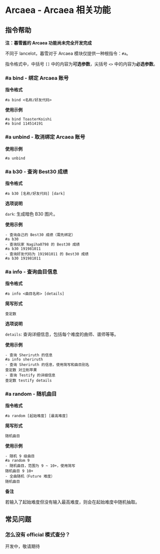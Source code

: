 # Arcaea - Arcaea 相关功能

## 指令帮助

**注：暮雪酱的 Arcaea 功能尚未完全开发完成**

不同于 lancelot，暮雪对于 Arcaea 模块仅提供一种根指令：`#a`。

指令格式中，中括号 `[]` 中的内容为**可选参数**，尖括号 `<>` 中的内容为**必选参数**。

### #a bind - 绑定 Arcaea 账号

**指令格式**

```
#a bind <名称/好友代码>
```

**使用示例**

```
#a bind ToasterKoishi
#a bind 114514191
```

### #a unbind - 取消绑定 Arcaea 账号

**使用示例**

```
#a unbind
```

### #a b30 - 查询 Best30 成绩

**指令格式**

```
#a b30 [名称/好友代码] [dark]
```

**选项说明**

`dark`: 生成暗色 B30 图片。

**使用示例**

```
- 查询自己的 Best30 成绩（需先绑定）
#a b30
- 查询玩家 Nagiha0798 的 Best30 成绩
#a b30 191981011
- 查询好友代码为 191981011 的 Best30 成绩
#a b30 191981011
```

### #a info - 查询曲目信息

**指令格式**

```
#a info <曲目名称> [details]
```

**简写形式**

`查定数`

**选项说明**

`details`: 查询详细信息，包括每个难度的曲师、谱师等等。

**使用示例**

```
- 查询 Sheriruth 的信息
#a info sheriruth
- 查询 Sheriruth 的信息，使用简写和曲目别名
查定数 对立削苹果
- 查询 Testify 的详细信息
查定数 testify details
```

### #a random - 随机曲目

**指令格式**

```
#a random [起始难度] [最高难度]
```

**简写形式**

`随机曲目`

**使用示例**

```
- 随机 9 级曲目
#a random 9
- 随机曲目，范围为 9 ~ 10+，使用简写
随机曲目 9 10+
- 全曲随机（Future 难度）
随机曲目
```

**备注**

若输入了起始难度但没有输入最高难度，则会在起始难度中随机抽取。

## 常见问题

### 怎么没有 official 模式查分？
开发中，敬请期待
